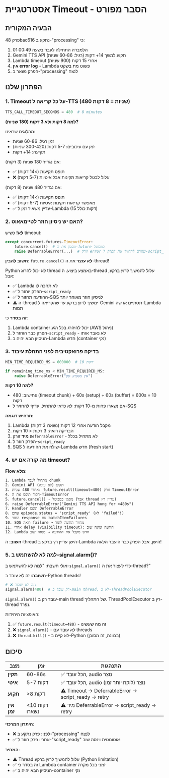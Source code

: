 # אסטרטגיית Timeout - הסבר מפורט

## הבעיה המקורית

פרק 48bac616 נתקע ב-"processing" כי:
1. הלמבדה התחילה לעבד בשעה 01:00:49
2. Gemini TTS API תקוע למשך 14+ דקות (רגיל: 60-86 שניות)
3. Lambda timeout אחרי 15 דקות (900 שניות)
4. **אין error log** - Lambda פשוט מת בשקט
5. הפרק נשאר ב-"processing" לנצח

## הפתרון שלנו

### 1. Timeout על כל קריאה ל-TTS (480 שניות = 8 דקות)

```python
TTS_CALL_TIMEOUT_SECONDS = 480  # 8 minutes
```

**למה 8 דקות ולא 3 דקות (180 שניות)?**

מהלוגים שראינו:
- זמן רגיל: 60-86 שניות
- זמן עם עיכובים: 5-7 דקות (300-420 שניות)
- תקיעה: 14+ דקות

אם נגדיר 180 שניות (3 דקות):
- ✅ תופס תקיעות (>14 דקות)
- ❌ עלול לבטל קריאות תקינות אבל איטיות (5-7 דקות)

אם נגדיר 480 שניות (8 דקות):
- ✅ תופס תקיעות (>14 דקות)
- ✅ מאפשר קריאות תקינות איטיות (5-7 דקות)
- ✅ עדיין משאיר זמן ל-Lambda (15 דקות כולל)

### 2. האם יש ניסיון חוזר לטיימאאוט?

**לא!** כשיש timeout:

```python
except concurrent.futures.TimeoutError:
    future.cancel()  # מסמן את ה-future כמבוטל
    raise DeferrableError(...)  # זורק error שגורם להחזיר את הפרק ל-script_ready
```

**חשוב להבין**: `future.cancel()` **לא עוצר** את ה-thread!

Python לא יכול להרוג thread באמצע ביצוע. ה-thread עלול להמשיך לרוץ ברקע, אבל:
- ✅ Lambda לא תחכה לו
- ✅ הפרק יוחזר ל-`script_ready`
- ✅ ההודעה תחזור ל-SQS לניסיון חוזר מאוחר יותר
- ⚠️ ה-thread ימשיך לרוץ ברקע עד שהקריאה ל-Gemini תסתיים או שה-Lambda תמות

**זה בסדר** כי:
1. Lambda container יכול להיהרג בכל רגע (AWS ניהול)
2. הפרק כבר הוחזר ל-`script_ready` - לא נאבד אותו
3. הניסיון הבא יהיה ב-Lambda חדש (container נקי)

### 3. בדיקה פרואקטיבית לפני התחלת עיבוד

```python
MIN_TIME_REQUIRED_MS = 600000  # 10 דקות

if remaining_time_ms < MIN_TIME_REQUIRED_MS:
    raise DeferrableError("אין מספיק זמן")
```

**למה 10 דקות?**
- חישוב: 480s (timeout chunk) + 60s (setup) + 60s (buffer) = 600s = 10 דקות
- אם נשארו פחות מ-10 דקות: לא כדאי להתחיל, עדיף להחזיר ל-SQS

**תרחיש דוגמה**:
1. Lambda מקבל הודעה אחרי 12 דקות (נשארו 3 דקות)
2. הבדיקה רואה: 3 דקות < 10 דקות
3. **מיד** זורק `DeferrableError` - לא מתחיל בכלל
4. הפרק חוזר ל-`script_ready`
5. SQS שולח את ההודעה ל-Lambda חדש (fresh start)

### 4. מה קורה אם יש timeout?

**Flow מלא**:

```
1. Lambda מתחיל לעבד chunk
2. Gemini API תקוע (לא עונה)
3. אחרי 480 שניות: future.result(timeout=480) זורק TimeoutError
4. הקוד תופס את ה-TimeoutError
5. future.cancel() - מסמן כמבוטל (אבל thread עדיין רץ)
6. raise DeferrableError("Gemini TTS API hung for >480s")
7. Handler תופס DeferrableError
8. עדכן episode.status = 'script_ready' (לא 'failed'!)
9. החזר response עם batchItemFailures
10. SQS רואה failure → מחזיר הודעה לתור
11. אחרי delay (visibility timeout): הודעה זמינה שוב
12. Lambda חדש מקבל את ההודעה → מנסה שוב
```

**חשוב**: ה-thread הישן עדיין רץ ברקע ב-Lambda הישן, אבל הפרק כבר הועבר הלאה!

### 5. למה לא להשתמש ב-signal.alarm()?

אולי חשבת: "למה לא להשתמש ב-`signal.alarm()` כדי לעצור את ה-thread?"

**תשובה**: זה לא עובד ב-Python threads!

```python
# ❌ זה לא יעבוד:
signal.alarm(480)  # רק עובד ב-main thread, לא ב-ThreadPoolExecutor
```

`signal.alarm()` עובד רק ב-main thread של התהליך. ThreadPoolExecutor רץ ב-thread נפרד.

האופציות היחידות:
1. ✅ `future.result(timeout=480)` - זה מה שעשינו
2. ❌ `signal.alarm()` - לא עובד עם threads
3. ❌ `thread.kill()` - לא קיים ב-Python (בכוונה, זה מסוכן)

## סיכום

| מצב | זמן | התנהגות |
|-----|-----|---------|
| **תקין** | 60-86s | ✅ הכל עובד, audio נוצר |
| **איטי** | 5-7 דקות | ✅ הכל עובד, audio נוצר (לוקח יותר זמן) |
| **תקוע** | >8 דקות | ⚠️ Timeout → DeferrableError → script_ready → retry |
| **אין זמן** | <10 דקות נשארו | ⚠️ מיד DeferrableError → script_ready → retry |

**היתרון המרכזי**:
- ❌ לפני: פרק נתקע ב-"processing" לנצח
- ✅ אחרי: פרק חוזר ל-"script_ready" אוטומטית וינסה שוב

**המחיר**:
- ⚠️ Thread עלול להמשיך לרוץ ברקע (Python limitation)
- ✅ זה בסדר כי Lambda container זמני בכל מקרה
- ✅ הניסיון הבא יהיה ב-container נקי
